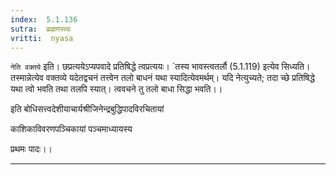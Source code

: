 ```yaml
---
index:  5.1.136
sutra:  ब्रह्मणस्त्वः
vritti:  nyasa
---
```


`नेति वक्तये` इति। छप्रत्ययेऽप्यपवादे प्रतिषिद्धे त्वप्रत्ययः। `तस्य भावस्त्वतर्लौ (5.1.119) इत्येव सिध्यति। तस्मान्नेत्येव वक्तव्ये यदेतद्वचनं तत्त्वेन तलो बाधनं यथा स्यादित्येवमर्थम्। यदि नेत्युच्यते; तदा च्छे प्रतिषिद्धे यथा त्वो भवति तथा तलपि स्यात्। त्ववचने तु तलो बाधा सिद्धा भवति।।

इति बोधिसत्त्वदेशीयाचार्यश्रीजिनेन्द्रबुद्धिपादविरचितायां

काशिकाविवरणपञ्चिकायां पञ्चमाध्यायस्य

प्रथमः पादः।।
- - -



